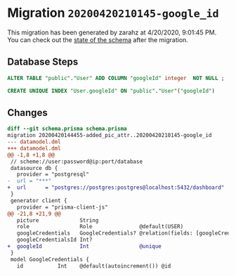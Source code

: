 # Migration `20200420210145-google_id`

This migration has been generated by zarahz at 4/20/2020, 9:01:45 PM.
You can check out the [state of the schema](./schema.prisma) after the migration.

## Database Steps

```sql
ALTER TABLE "public"."User" ADD COLUMN "googleId" integer  NOT NULL ;

CREATE UNIQUE INDEX "User.googleId" ON "public"."User"("googleId")
```

## Changes

```diff
diff --git schema.prisma schema.prisma
migration 20200420144455-added_pic_attr..20200420210145-google_id
--- datamodel.dml
+++ datamodel.dml
@@ -1,8 +1,8 @@
 // scheme://user:password@ip:port/database
 datasource db {
   provider = "postgresql"
-  url = "***"
+  url      = "postgres://postgres:postgres@localhost:5432/dashboard"
 }
 generator client {
   provider = "prisma-client-js"
@@ -21,8 +21,9 @@
   picture             String
   role                Role               @default(USER)
   googleCredentials   GoogleCredentials? @relation(fields: [googleCredentialsId], references: [id])
   googleCredentialsId Int?
+  googleId            Int                @unique
 }
 model GoogleCredentials {
   id           Int    @default(autoincrement()) @id
```


